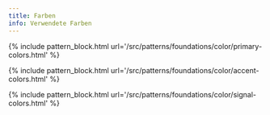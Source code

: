 ```yaml
---
title: Farben
info: Verwendete Farben
---
```


{% include pattern_block.html url='/src/patterns/foundations/color/primary-colors.html' %}

{% include pattern_block.html url='/src/patterns/foundations/color/accent-colors.html' %}

{% include pattern_block.html url='/src/patterns/foundations/color/signal-colors.html' %}
